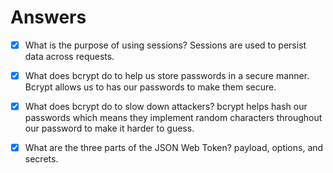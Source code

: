 # Answers

- [x] What is the purpose of using sessions?
Sessions are used to persist data across requests.

- [x] What does bcrypt do to help us store passwords in a secure manner.
Bcrypt allows us to has our passwords to make them secure.

- [x] What does bcrypt do to slow down attackers?
bcrypt helps hash our passwords which means they implement random characters throughout our password to make it harder to guess.

- [x] What are the three parts of the JSON Web Token?
payload, options, and secrets.